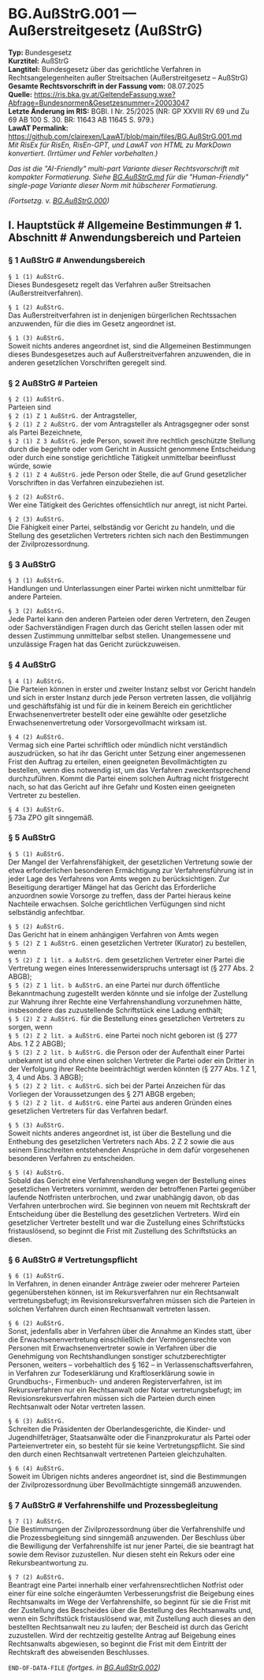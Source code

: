 # BG.AußStrG.001 — Außerstreitgesetz (AußStrG)
**Typ:** Bundesgesetz  
**Kurztitel:** AußStrG  
**Langtitel:** Bundesgesetz über das gerichtliche Verfahren in Rechtsangelegenheiten außer Streitsachen (Außerstreitgesetz – AußStrG)  
**Gesamte Rechtsvorschrift in der Fassung vom:** 08.07.2025  
**Quelle:** https://ris.bka.gv.at/GeltendeFassung.wxe?Abfrage=Bundesnormen&Gesetzesnummer=20003047  
**Letzte Änderung im RIS:** BGBl. I Nr. 25/2025 (NR: GP XXVIII RV 69 und Zu 69 AB 100 S. 30. BR: 11643 AB 11645 S. 979.)  
**LawAT Permalink:** https://github.com/clairexen/LawAT/blob/main/files/BG.AußStrG.001.md  
*Mit RisEx für RisEn, RisEn-GPT, und LawAT von HTML zu MarkDown konvertiert. (Irrtümer und Fehler vorbehalten.)*

*Das ist die "AI-Friendly" multi-part Variante dieser Rechtsvorschrift mit kompakter Formatierung. Siehe [BG.AußStrG.md](BG.AußStrG.md) für die "Human-Friendly" single-page Variante dieser Norm mit hübscherer Formatierung.*

*(Fortsetzg. v. [BG.AußStrG.000](BG.AußStrG.000.md))*


## I. Hauptstück # Allgemeine Bestimmungen # 1. Abschnitt # Anwendungsbereich und Parteien

### § 1 AußStrG # Anwendungsbereich

`§ 1 (1) AußStrG.`  
Dieses Bundesgesetz regelt das Verfahren außer Streitsachen (Außerstreitverfahren).

`§ 1 (2) AußStrG.`  
Das Außerstreitverfahren ist in denjenigen bürgerlichen Rechtssachen anzuwenden, für die dies im Gesetz angeordnet ist.

`§ 1 (3) AußStrG.`  
Soweit nichts anderes angeordnet ist, sind die Allgemeinen Bestimmungen dieses Bundesgesetzes auch auf Außerstreitverfahren anzuwenden, die in anderen gesetzlichen Vorschriften geregelt sind.

### § 2 AußStrG # Parteien

`§ 2 (1) AußStrG.`  
Parteien sind  
`§ 2 (1) Z 1 AußStrG.`
der Antragsteller,  
`§ 2 (1) Z 2 AußStrG.`
der vom Antragsteller als Antragsgegner oder sonst als Partei Bezeichnete,  
`§ 2 (1) Z 3 AußStrG.`
jede Person, soweit ihre rechtlich geschützte Stellung durch die begehrte oder vom Gericht in Aussicht genommene Entscheidung oder durch eine sonstige gerichtliche Tätigkeit unmittelbar beeinflusst würde, sowie  
`§ 2 (1) Z 4 AußStrG.`
jede Person oder Stelle, die auf Grund gesetzlicher Vorschriften in das Verfahren einzubeziehen ist.

`§ 2 (2) AußStrG.`  
Wer eine Tätigkeit des Gerichtes offensichtlich nur anregt, ist nicht Partei.

`§ 2 (3) AußStrG.`  
Die Fähigkeit einer Partei, selbständig vor Gericht zu handeln, und die Stellung des gesetzlichen Vertreters richten sich nach den Bestimmungen der Zivilprozessordnung.

### § 3 AußStrG

`§ 3 (1) AußStrG.`  
Handlungen und Unterlassungen einer Partei wirken nicht unmittelbar für andere Parteien.

`§ 3 (2) AußStrG.`  
Jede Partei kann den anderen Parteien oder deren Vertretern, den Zeugen oder Sachverständigen Fragen durch das Gericht stellen lassen oder mit dessen Zustimmung unmittelbar selbst stellen. Unangemessene und unzulässige Fragen hat das Gericht zurückzuweisen.

### § 4 AußStrG

`§ 4 (1) AußStrG.`  
Die Parteien können in erster und zweiter Instanz selbst vor Gericht handeln und sich in erster Instanz durch jede Person vertreten lassen, die volljährig und geschäftsfähig ist und für die in keinem Bereich ein gerichtlicher Erwachsenenvertreter bestellt oder eine gewählte oder gesetzliche Erwachsenenvertretung oder Vorsorgevollmacht wirksam ist.

`§ 4 (2) AußStrG.`  
Vermag sich eine Partei schriftlich oder mündlich nicht verständlich auszudrücken, so hat ihr das Gericht unter Setzung einer angemessenen Frist den Auftrag zu erteilen, einen geeigneten Bevollmächtigten zu bestellen, wenn dies notwendig ist, um das Verfahren zweckentsprechend durchzuführen. Kommt die Partei einem solchen Auftrag nicht fristgerecht nach, so hat das Gericht auf ihre Gefahr und Kosten einen geeigneten Vertreter zu bestellen.

`§ 4 (3) AußStrG.`  
§ 73a ZPO gilt sinngemäß.

### § 5 AußStrG

`§ 5 (1) AußStrG.`  
Der Mangel der Verfahrensfähigkeit, der gesetzlichen Vertretung sowie der etwa erforderlichen besonderen Ermächtigung zur Verfahrensführung ist in jeder Lage des Verfahrens von Amts wegen zu berücksichtigen. Zur Beseitigung derartiger Mängel hat das Gericht das Erforderliche anzuordnen sowie Vorsorge zu treffen, dass der Partei hieraus keine Nachteile erwachsen. Solche gerichtlichen Verfügungen sind nicht selbständig anfechtbar.

`§ 5 (2) AußStrG.`  
Das Gericht hat in einem anhängigen Verfahren von Amts wegen  
`§ 5 (2) Z 1 AußStrG.`
einen gesetzlichen Vertreter (Kurator) zu bestellen, wenn  
`§ 5 (2) Z 1 lit. a AußStrG.`
dem gesetzlichen Vertreter einer Partei die Vertretung wegen eines Interessenwiderspruchs untersagt ist (§ 277 Abs. 2 ABGB);  
`§ 5 (2) Z 1 lit. b AußStrG.`
an eine Partei nur durch öffentliche Bekanntmachung zugestellt werden könnte und sie infolge der Zustellung zur Wahrung ihrer Rechte eine Verfahrenshandlung vorzunehmen hätte, insbesondere das zuzustellende Schriftstück eine Ladung enthält;  
`§ 5 (2) Z 2 AußStrG.`
für die Bestellung eines gesetzlichen Vertreters zu sorgen, wenn  
`§ 5 (2) Z 2 lit. a AußStrG.`
eine Partei noch nicht geboren ist (§ 277 Abs. 1 Z 2 ABGB);  
`§ 5 (2) Z 2 lit. b AußStrG.`
die Person oder der Aufenthalt einer Partei unbekannt ist und ohne einen solchen Vertreter die Partei oder ein Dritter in der Verfolgung ihrer Rechte beeinträchtigt werden könnten (§ 277 Abs. 1 Z 1, 3, 4 und Abs. 3 ABGB);  
`§ 5 (2) Z 2 lit. c AußStrG.`
sich bei der Partei Anzeichen für das Vorliegen der Voraussetzungen des § 271 ABGB ergeben;  
`§ 5 (2) Z 2 lit. d AußStrG.`
eine Partei aus anderen Gründen eines gesetzlichen Vertreters für das Verfahren bedarf.

`§ 5 (3) AußStrG.`  
Soweit nichts anderes angeordnet ist, ist über die Bestellung und die Enthebung des gesetzlichen Vertreters nach Abs. 2 Z 2 sowie die aus seinem Einschreiten entstehenden Ansprüche in dem dafür vorgesehenen besonderen Verfahren zu entscheiden.

`§ 5 (4) AußStrG.`  
Sobald das Gericht eine Verfahrenshandlung wegen der Bestellung eines gesetzlichen Vertreters vornimmt, werden der betroffenen Partei gegenüber laufende Notfristen unterbrochen, und zwar unabhängig davon, ob das Verfahren unterbrochen wird. Sie beginnen von neuem mit Rechtskraft der Entscheidung über die Bestellung des gesetzlichen Vertreters. Wird ein gesetzlicher Vertreter bestellt und war die Zustellung eines Schriftstücks fristauslösend, so beginnt die Frist mit Zustellung des Schriftstücks an diesen.

### § 6 AußStrG # Vertretungspflicht

`§ 6 (1) AußStrG.`  
In Verfahren, in denen einander Anträge zweier oder mehrerer Parteien gegenüberstehen können, ist im Rekursverfahren nur ein Rechtsanwalt vertretungsbefugt; im Revisionsrekursverfahren müssen sich die Parteien in solchen Verfahren durch einen Rechtsanwalt vertreten lassen.

`§ 6 (2) AußStrG.`  
Sonst, jedenfalls aber in Verfahren über die Annahme an Kindes statt, über die Erwachsenenvertretung einschließlich der Vermögensrechte von Personen mit Erwachsenenvertreter sowie in Verfahren über die Genehmigung von Rechtshandlungen sonstiger schutzberechtigter Personen, weiters – vorbehaltlich des § 162 – in Verlassenschaftsverfahren, in Verfahren zur Todeserklärung und Kraftloserklärung sowie in Grundbuchs-, Firmenbuch- und anderen Registerverfahren, ist im Rekursverfahren nur ein Rechtsanwalt oder Notar vertretungsbefugt; im Revisionsrekursverfahren müssen sich die Parteien durch einen Rechtsanwalt oder Notar vertreten lassen.

`§ 6 (3) AußStrG.`  
Schreiten die Präsidenten der Oberlandesgerichte, die Kinder- und Jugendhilfeträger, Staatsanwälte oder die Finanzprokuratur als Partei oder Parteienvertreter ein, so besteht für sie keine Vertretungspflicht. Sie sind den durch einen Rechtsanwalt vertretenen Parteien gleichzuhalten.

`§ 6 (4) AußStrG.`  
Soweit im Übrigen nichts anderes angeordnet ist, sind die Bestimmungen der Zivilprozessordnung über Bevollmächtigte sinngemäß anzuwenden.

### § 7 AußStrG # Verfahrenshilfe und Prozessbegleitung

`§ 7 (1) AußStrG.`  
Die Bestimmungen der Zivilprozessordnung über die Verfahrenshilfe und die Prozessbegleitung sind sinngemäß anzuwenden. Der Beschluss über die Bewilligung der Verfahrenshilfe ist nur jener Partei, die sie beantragt hat sowie dem Revisor zuzustellen. Nur diesen steht ein Rekurs oder eine Rekursbeantwortung zu.

`§ 7 (2) AußStrG.`  
Beantragt eine Partei innerhalb einer verfahrensrechtlichen Notfrist oder einer für eine solche eingeräumten Verbesserungsfrist die Beigebung eines Rechtsanwalts im Wege der Verfahrenshilfe, so beginnt für sie die Frist mit der Zustellung des Bescheides über die Bestellung des Rechtsanwalts und, wenn ein Schriftstück fristauslösend war, mit Zustellung auch dieses an den bestellten Rechtsanwalt neu zu laufen; der Bescheid ist durch das Gericht zuzustellen. Wird der rechtzeitig gestellte Antrag auf Beigebung eines Rechtsanwalts abgewiesen, so beginnt die Frist mit dem Eintritt der Rechtskraft des abweisenden Beschlusses.

`END-OF-DATA-FILE` *(fortges. in [BG.AußStrG.002](BG.AußStrG.002.md))*
